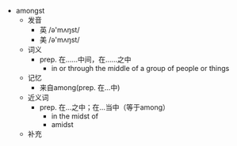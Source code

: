 - amongst
  - 发音
    - 英 /ə'mʌŋst/
    - 美 /ə'mʌŋst/
  - 词义
    - prep. 在……中间，在……之中
      - in or through the middle of a group of people or things
  - 记忆
    - 来自among(prep. 在…中)
  - 近义词
    - prep. 在…之中；在…当中（等于among）
      - in the midst of
      - amidst
  - 补充